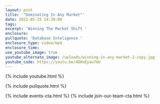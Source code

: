 ```yaml
---
layout: post
title: '"Dominating In Any Market"'
date: 2022-05-25 14:30:00
tags:
excerpt: 'Winning The Market Shift '
enclosure:
pullquote: 'Database Inteligence '
enclosure_type: video/mp4
enclosure_time:
use_youtube_image: true
youtube_alternate_image: /uploads/winning-in-any-market-2-copy.jpg
youtube_code: https://youtu.be/4DHxEyau7mU
---
```

{% include youtube.html %}

{% include pullquote.html %}

{% include events-cta.html %} {% include join-our-team-cta.html %}
